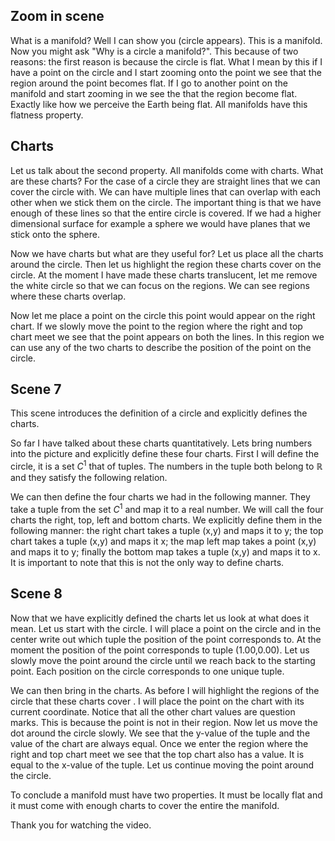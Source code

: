 ## Zoom in scene
What is a manifold? Well I can show you (circle appears). This is a manifold. Now you might ask "Why is a circle a manifold?". This because of two reasons: the first reason is because the circle is flat. What I mean by this if I have a point on the circle and I start zooming onto the point we see that the region around the point becomes flat. If I go to another point on the manifold and start zooming in we see the that the region become flat.  Exactly like how we perceive the Earth being flat.  All manifolds have this flatness property.

## Charts
Let us talk about the second property. All manifolds come with charts. What are these charts? For the case of a circle they are straight lines that we can cover the circle with. We can have multiple lines that can overlap with each other when we stick them on the circle. The important thing is that we have enough of these lines so that the entire circle is covered. If we had a higher dimensional surface for example a sphere we would have planes that we stick onto the sphere.

 Now we have charts but what are they useful for? Let us place all the charts around the circle. Then let us highlight the region these charts cover on the circle. At the moment I have made these charts translucent, let me remove the white circle so that we can focus  on the regions. We can see regions where these charts overlap. 

Now let me place a point on the circle this point would appear on the right chart. If we slowly move the point to the region where the right and top chart meet we see that the point appears on both the lines. In this region we can use any of the two charts to describe the position of the point on the circle.


## Scene 7
This scene introduces the definition of a circle and explicitly defines the charts.

So far I have talked about these charts quantitatively. Lets bring numbers into the picture and explicitly define these four charts. First I will define the circle, it is a set $\mathit{C}^1$ that of tuples. The numbers in the tuple both belong to $\mathbb{R}$ and they satisfy the following relation. 

We can then define the four charts we had in the following manner. They  take a tuple from the set $\mathit{C}^1$ and map it to a real number.  We will call the four charts the right, top, left and bottom charts. We explicitly define them in the following manner: the right chart takes a tuple (x,y) and maps it to y; the top chart takes a tuple (x,y) and maps it x; the map left map takes a point (x,y) and maps it to y; finally the bottom map takes a tuple (x,y) and maps it to x. It is important to note that this is not the only way to define charts.

## Scene 8

Now that we have explicitly defined the charts let us look at what does it mean. Let us start with the circle. I will place a point on the circle and in the center write out which tuple the position of the point corresponds to. At the moment the position of the point corresponds to tuple (1.00,0.00). Let us slowly move the point around the circle until we reach back to the starting point.  Each position on the circle corresponds to one unique tuple.

We can then bring in the charts.  As before I will highlight the regions of the circle that these charts cover . I will place the point on the chart with its current coordinate. Notice that all the other chart values are question marks. This is because the point is not in their region. Now let us move the dot around the circle slowly.  We see that the y-value of the  tuple and the value of the chart are always equal. Once we enter the region where the right and top chart meet we see that the top chart also has a value. It is equal to the x-value of the tuple. Let us continue moving the point around the circle. 

To conclude a manifold must have two properties. It must be locally flat and it must come with enough charts to cover the entire the manifold.

Thank you for watching the video.